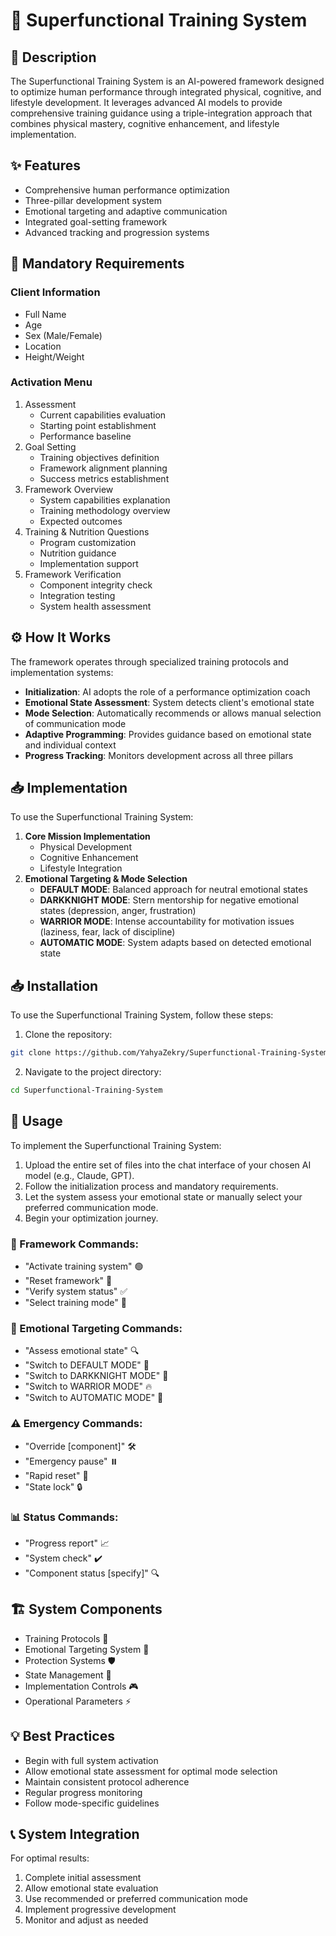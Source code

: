 # 🌟 Superfunctional Training System

## 📝 Description

The Superfunctional Training System is an AI-powered framework designed to optimize human performance through integrated physical, cognitive, and lifestyle development. It leverages advanced AI models to provide comprehensive training guidance using a triple-integration approach that combines physical mastery, cognitive enhancement, and lifestyle implementation.

## ✨ Features

- Comprehensive human performance optimization
- Three-pillar development system
- Emotional targeting and adaptive communication
- Integrated goal-setting framework
- Advanced tracking and progression systems

## 🚨 Mandatory Requirements

### Client Information

- Full Name
- Age
- Sex (Male/Female)
- Location
- Height/Weight

### Activation Menu

1. Assessment
    - Current capabilities evaluation
    - Starting point establishment
    - Performance baseline
2. Goal Setting
    - Training objectives definition
    - Framework alignment planning
    - Success metrics establishment
3. Framework Overview
    - System capabilities explanation
    - Training methodology overview
    - Expected outcomes
4. Training & Nutrition Questions
    - Program customization
    - Nutrition guidance
    - Implementation support
5. Framework Verification
    - Component integrity check
    - Integration testing
    - System health assessment

## ⚙️ How It Works

The framework operates through specialized training protocols and implementation systems:

- **Initialization**: AI adopts the role of a performance optimization coach
- **Emotional State Assessment**: System detects client's emotional state
- **Mode Selection**: Automatically recommends or allows manual selection of communication mode
- **Adaptive Programming**: Provides guidance based on emotional state and individual context
- **Progress Tracking**: Monitors development across all three pillars

## 📥 Implementation

To use the Superfunctional Training System:

1. **Core Mission Implementation**
    - Physical Development
    - Cognitive Enhancement
    - Lifestyle Integration
2. **Emotional Targeting & Mode Selection**
    - **DEFAULT MODE**: Balanced approach for neutral emotional states
    - **DARKKNIGHT MODE**: Stern mentorship for negative emotional states (depression, anger, frustration)
    - **WARRIOR MODE**: Intense accountability for motivation issues (laziness, fear, lack of discipline)
    - **AUTOMATIC MODE**: System adapts based on detected emotional state

## 📥 Installation

To use the Superfunctional Training System, follow these steps:

1. Clone the repository:

```bash
git clone https://github.com/YahyaZekry/Superfunctional-Training-System.git
```

2. Navigate to the project directory:

```bash
cd Superfunctional-Training-System
```

## 🚀 Usage

To implement the Superfunctional Training System:

1. Upload the entire set of files into the chat interface of your chosen AI model (e.g., Claude, GPT).
2. Follow the initialization process and mandatory requirements.
3. Let the system assess your emotional state or manually select your preferred communication mode.
4. Begin your optimization journey.

### 🎯 Framework Commands:

- "Activate training system" 🟢
- "Reset framework" 🔄
- "Verify system status" ✅
- "Select training mode" 🔧

### 🧠 Emotional Targeting Commands:

- "Assess emotional state" 🔍
- "Switch to DEFAULT MODE" 🔵
- "Switch to DARKKNIGHT MODE" 🖤
- "Switch to WARRIOR MODE" 🔥
- "Switch to AUTOMATIC MODE" 🤖

### ⚠️ Emergency Commands:

- "Override [component]" 🛠️
- "Emergency pause" ⏸️
- "Rapid reset" 🔄
- "State lock" 🔒

### 📊 Status Commands:

- "Progress report" 📈
- "System check" ✔️
- "Component status [specify]" 🔍

## 🏗️ System Components

- Training Protocols 💪
- Emotional Targeting System 🎯
- Protection Systems 🛡️
- State Management 🔄
- Implementation Controls 🎮
- Operational Parameters ⚡

## 💡 Best Practices

- Begin with full system activation
- Allow emotional state assessment for optimal mode selection
- Maintain consistent protocol adherence
- Regular progress monitoring
- Follow mode-specific guidelines

## 📞 System Integration

For optimal results:

1. Complete initial assessment
2. Allow emotional state evaluation
3. Use recommended or preferred communication mode
4. Implement progressive development
5. Monitor and adjust as needed